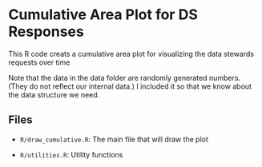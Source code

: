 # Cumulative Area Plot for DS Responses

This R code creats a cumulative area plot for visualizing the data stewards requests over time

Note that the data in the data folder are randomly generated numbers. (They do not reflect our internal data.) I included it so that we know about the data structure we need. 

## Files

- `R/draw_cumulative.R`: The main file that will draw the plot

- `R/utilities.R`: Utility functions